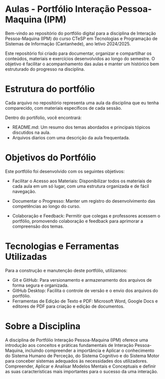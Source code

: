 # Aulas - Portfólio Interação Pessoa-Maquina (IPM)
Bem-vindo ao repositório do portfólio digital para a disciplina de Interação Pessoa-Maquina (IPM) do curso CTeSP em Tecnologias e Programação de Sistemas de Informação (Cantanhede), ano letivo 2024/2025.

Este repositório foi criado para documentar, organizar e compartilhar os conteúdos, materiais e exercícios desenvolvidos ao longo do semestre. O objetivo é facilitar o acompanhamento das aulas e manter um histórico bem estruturado do progresso na disciplina.

# Estrutura do portfólio
Cada arquivo no repositório representa uma aula da disciplina que eu tenha comparecido, com materiais específicos de cada sessão.
  
Dentro do portifolio, você encontrará:

-    README.md: Um resumo dos temas abordados e principais tópicos discutidos na aula.
-    Arquivos diarios com uma descrição da aula frequentada.

# Objetivos do Portfólio
Este portfólio foi desenvolvido com os seguintes objetivos:

-    Facilitar o Acesso aos Materiais: Disponibilizar todos os materiais de cada aula em um só lugar, com uma estrutura organizada e de fácil navegação.

-    Documentar o Progresso: Manter um registro do desenvolvimento das competências ao longo do curso.

-    Colaboração e Feedback: Permitir que colegas e professores acessem o portfólio, promovendo colaboração e feedback para aprimorar a compreensão dos temas.


# Tecnologias e Ferramentas Utilizadas

Para a construção e manutenção deste portfólio, utilizamos:

-    Git e GitHub: Para versionamento e armazenamento dos arquivos de forma segura e organizada.
-    GitHub Desktop: Facilita o controle de versão e o envio dos arquivos do portfólio.
-    Ferramentas de Edição de Texto e PDF: Microsoft Word, Google Docs e editores de PDF para criação e edição de documentos.

# Sobre a Disciplina

A disciplina de Portfólio Interação Pessoa-Maquina (IPM) oferece uma introdução aos conceitos e práticas fundamentais de Interação Pessoa-Maquina, incluindo compreender a importância e Aplicar o conhecimento do Sistema Humano de Perceção, do Sistema Cognitivo e do Sistema Motor para conceber sistemas adequados às necessidades dos utilizadores. Compreender, ApIicar e AnaIisar ModeIos Mentais e Conceptuais e definir as suas características mais importantes para o sucesso da uma interação.

